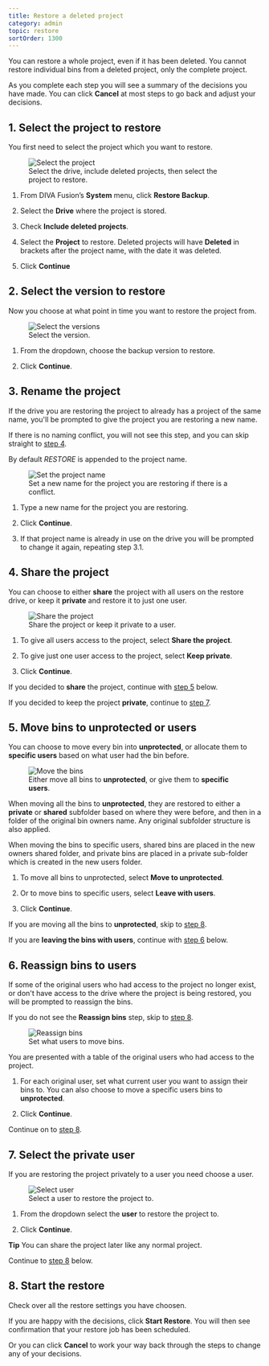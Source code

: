```yaml
---
title: Restore a deleted project
category: admin
topic: restore
sortOrder: 1300
---
```


You can restore a whole project, even if it has been deleted. You cannot restore individual bins from a deleted project, only the complete project.

As you complete each step you will see a summary of the decisions you have made.
You can click **Cancel** at most steps to go back and adjust your decisions.

## 1. Select the project to restore

You first need to select the project which you want to restore.

<figure>
  <img src="/images/v2/fusion/restore-select-deleted-project.png" alt="Select the project" />
  <figcaption>Select the drive, include deleted projects, then select the project to restore.</figcaption>
</figure>

1. From DIVA Fusion’s **System** menu, click **Restore Backup**.

1. Select the **Drive** where the project is stored.

1. Check **Include deleted projects**.

1. Select the **Project** to restore. Deleted projects will have **Deleted** in brackets after the project name, with the date it was deleted.

1. Click **Continue**



## 2. Select the version to restore

Now you choose at what point in time you want to restore the project from.

<figure>
  <img src="/images/v2/fusion/restore-select-version.png" alt="Select the versions" />
  <figcaption>Select the version.</figcaption>
</figure>

1. From the dropdown, choose the backup version to restore.

1. Click **Continue**.



## 3. Rename the project

If the drive you are restoring the project to already has a project of the same name, you'll be prompted to give the project you are restoring a new name.

If there is no naming conflict, you will not see this step, and you can skip straight to [step 4](#step4).

By default *RESTORE* is appended to the project name.

<figure>
  <img src="/images/v2/fusion/restore-set-project-name.png" alt="Set the project name" />
  <figcaption>Set a new name for the project you are restoring if there is a conflict.</figcaption>
</figure>

1. Type a new name for the project you are restoring.

1. Click **Continue**.

1. If that project name is already in use on the drive you will be prompted to change it again, repeating step 3.1.



<a name="step4" class="anchor"></a>
## 4. Share the project

You can choose to either **share** the project with all users on the restore drive, or keep it **private** and restore it to just one user.

<figure>
  <img src="/images/v2/fusion/restore-share.png" alt="Share the project" />
  <figcaption>Share the project or keep it private to a user.</figcaption>
</figure>

1. To give all users access to the project, select **Share the project**.

1. To give just one user access to the project, select **Keep private**.

1. Click **Continue**.

If you decided to **share** the project, continue with [step 5](#step5) below.

If you decided to keep the project **private**, continue to [step 7](#step7).



<a name="step5" class="anchor"></a>
## 5. Move bins to unprotected or users

You can choose to move every bin into **unprotected**, or allocate them to **specific users** based on what user had the bin before.

<figure>
  <img src="/images/v2/fusion/restore-unprotected-or-users.png" alt="Move the bins" />
  <figcaption>Either move all bins to <strong>unprotected</strong>, or give them to <strong>specific users</strong>.</figcaption>
</figure>

When moving all the bins to **unprotected**, they are restored to either a **private** or **shared** subfolder based on where they were before, and then in a folder of the original bin owners name.
Any original subfolder structure is also applied.

When moving the bins to specific users, shared bins are placed in the new owners shared folder, and private bins are placed in a private sub-folder which is created in the new users folder.

1. To move all bins to unprotected, select **Move to unprotected**.

2. Or to move bins to specific users, select **Leave with users**.

3. Click **Continue**.

If you are moving all the bins to **unprotected**, skip to [step 8](#step8).

If you are **leaving the bins with users**, continue with [step 6](#step6) below.



<a name="step6" class="anchor"></a>
## 6. Reassign bins to users

If some of the original users who had access to the project no longer exist, or don't have access to the drive where the project is being restored, you will be prompted to reassign the bins.

If you do not see the **Reassign bins** step, skip to [step 8](#step8).

<figure>
  <img src="/images/v2/fusion/restore-reassign-bins.png" alt="Reassign bins" />
  <figcaption>Set what users to move bins.</figcaption>
</figure>

You are presented with a table of the original users who had access to the project.

1. For each original user, set what current user you want to assign their bins to. You can also choose to move a specific users bins to **unprotected**.

1. Click **Continue**.

Continue on to [step 8](#step8).



<a name="step7" class="anchor"></a>
## 7. Select the private user

If you are restoring the project privately to a user you need choose a user.

<figure>
  <img src="/images/v2/fusion/restore-private-user.png" alt="Select user" />
  <figcaption>Select a user to restore the project to.</figcaption>
</figure>

1. From the dropdown select the **user** to restore the project to.

1. Click **Continue**.

<p class="tip">
  <strong>Tip</strong> You can share the project later like any normal project.
</p>



Continue to [step 8](#step8) below.

<a name="step8" class="anchor"></a>
## 8. Start the restore

Check over all the restore settings you have choosen.

If you are happy with the decisions, click **Start Restore**.
You will then see confirmation that your restore job has been scheduled.

Or you can click **Cancel** to work your way back through the steps to change any of your decisions.
